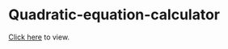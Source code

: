 # Quadratic-equation-calculator

[Click here](https://quadratic-equation-calculator-psi.vercel.app/) to view.
